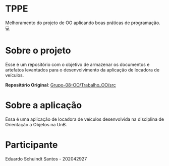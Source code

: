 # TPPE

Melhoramento do projeto de OO aplicando boas práticas de programação. 💻

# Sobre o projeto

Esse é um repositório com o objetivo de armazenar os documentos e artefatos levantados para o desenvolvimento da aplicação de locadora de veículos.

**Repositório Original**: [Grupo-08-OO/Trabalho_OO/src](https://github.com/edudsan/Grupo-08---OO/tree/main/Trabalho_OO/src)

# Sobre a aplicação

Essa é uma aplicação de locadora de veículos desenvolvida na disciplina de Orientação a Objetos na UnB.

# Participante

Eduardo Schuindt Santos - 202042927